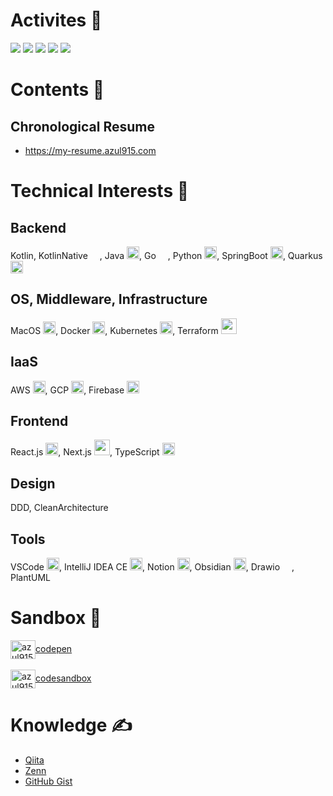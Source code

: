 # Activites 🏃

![](https://github-profile-summary-cards.vercel.app/api/cards/profile-details?username=azul915&theme=default)
![](https://github-profile-summary-cards.vercel.app/api/cards/stats?username=azul915&theme=default)
![](https://github-profile-summary-cards.vercel.app/api/cards/productive-time?username=azul915&theme=default)
![](https://github-profile-summary-cards.vercel.app/api/cards/repos-per-language?username=azul915&theme=default)
![](https://github-profile-summary-cards.vercel.app/api/cards/most-commit-language?username=azul915&theme=default)

# Contents 🚀

## Chronological Resume 
- https://my-resume.azul915.com

# Technical Interests 🥰

## Backend
Kotlin, KotlinNative <img src="https://blog.jetbrains.com/wp-content/uploads/2019/01/kotlin_logotype.svg" width="15">, Java <img src="https://cdn.iconscout.com/icon/free/png-256/java-3628857-3029997.png" width="20">, Go <img src="https://cdn.worldvectorlogo.com/logos/gopher.svg" width="15">, Python <img src="https://cdn.iconscout.com/icon/free/png-256/python-3521655-2945099.png" width="20">, SpringBoot <img width="20" src="https://encrypted-tbn0.gstatic.com/images?q=tbn:ANd9GcRNou7-DlVcN5nOVq73_RDi6OAYZAzOknfzQw&amp;usqp=CAU">, Quarkus <img src="https://design.jboss.org/quarkus/logo/final/PNG/quarkus_icon_rgb_64px_default.png" width="20">

## OS, Middleware, Infrastructure
MacOS <img src="https://cdn.iconscout.com/icon/premium/png-128-thumb/mac-1989175-1681377.png" width="20">, Docker <img src="https://cdn.iconscout.com/icon/free/png-128/social-275-116309.png" width="20">, Kubernetes <img src="https://cdn.worldvectorlogo.com/logos/kubernets.svg" width="20">, Terraform <img src="https://i.pinimg.com/originals/28/ec/74/28ec7440a57536eebad2931517aa1cce.png" width="25">

## IaaS
AWS <img src="https://cdn.iconscout.com/icon/free/png-256/aws-1869025-1583149.png" width="20">, GCP <img src="https://cdn.iconscout.com/icon/free/png-128/google-cloud-platform-2-569356.png" width="20">, Firebase <img src="https://cdn.iconscout.com/icon/free/png-128/firebase-3521427-2944871.png" width="20">

## Frontend
React.js <img src="https://cdn.iconscout.com/icon/free/png-128/react-226053.png" width="20">, Next.js <img src="https://cdn.worldvectorlogo.com/logos/nextjs-3.svg" width="25">, TypeScript <img src="https://cdn.iconscout.com/icon/free/png-256/typescript-3521774-2945272.png" width="20">

## Design
DDD, CleanArchitecture

## Tools
VSCode <img src="https://cdn.iconscout.com/icon/free/png-128/visual-studio-code-1868941-1583105.png" width="20">, IntelliJ IDEA CE <img src="https://cdn.iconscout.com/icon/free/png-256/intellij-idea-569199.png" width="20">, Notion <img src="https://cdn.iconscout.com/icon/free/png-128/notion-2296040-1911999.png" width="20">, Obsidian <img src="https://obsidian.md/favicon.ico" width="20">, Drawio <img src="https://cdn.worldvectorlogo.com/logos/draw-io.svg" width="15">, PlantUML

# Sandbox 🧪

<p align="left">
  <div>
  <a href="https://codepen.io/azul915" target="blank"><img align="center" src="https://cdn.jsdelivr.net/npm/simple-icons@3.0.1/icons/codepen.svg" alt="azul915" height="30" width="40" />codepen</a>
  </div>
  <br>
  <div>
  <a href="https://codesandbox.com/azul915" target="blank"><img align="center" src="https://cdn.jsdelivr.net/npm/simple-icons@3.0.1/icons/codesandbox.svg" alt="azul915" height="30" width="40" />codesandbox</a>
  </div>
</p>


# Knowledge ✍️
- [Qiita](https://qiita.com/azul915)
- [Zenn](https://zenn.dev/az)
- [GitHub Gist](https://gist.github.com/azul915)

<!--
**azul915/azul915** is a ✨ _special_ ✨ repository because its `README.md` (this file) appears on your GitHub profile.

Here are some ideas to get you started:

- 🔭 I’m currently working on ...
- 🌱 I’m currently learning ...
- 👯 I’m looking to collaborate on ...
- 🤔 I’m looking for help with ...
- 💬 Ask me about ...
- 📫 How to reach me: ...
- 😄 Pronouns: ...
- ⚡ Fun fact: ...
-->
